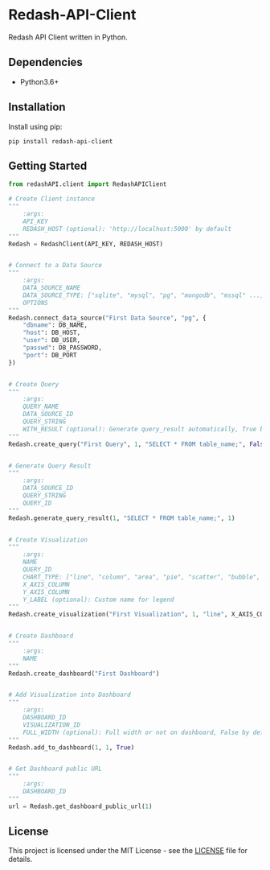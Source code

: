 # Redash-API-Client
Redash API Client written in Python.

## Dependencies
* Python3.6+

## Installation
Install using pip:

    pip install redash-api-client

## Getting Started
```python
from redashAPI.client import RedashAPIClient

# Create Client instance
"""
    :args:
    API_KEY
    REDASH_HOST (optional): 'http://localhost:5000' by default
"""
Redash = RedashClient(API_KEY, REDASH_HOST)


# Connect to a Data Source
"""
    :args:
    DATA_SOURCE_NAME
    DATA_SOURCE_TYPE: ["sqlite", "mysql", "pg", "mongodb", "mssql" ...]
    OPTIONS
"""
Redash.connect_data_source("First Data Source", "pg", {
    "dbname": DB_NAME,
    "host": DB_HOST,
    "user": DB_USER,
    "passwd": DB_PASSWORD,
    "port": DB_PORT
})


# Create Query
"""
    :args:
    QUERY_NAME
    DATA_SOURCE_ID
    QUERY_STRING
    WITH_RESULT (optional): Generate query_result automatically, True by default
"""
Redash.create_query("First Query", 1, "SELECT * FROM table_name;", False)


# Generate Query Result
"""
    :args:
    DATA_SOURCE_ID
    QUERY_STRING
    QUERY_ID
"""
Redash.generate_query_result(1, "SELECT * FROM table_name;", 1)


# Create Visualization
"""
    :args:
    NAME
    QUERY_ID
    CHART_TYPE: ["line", "column", "area", "pie", "scatter", "bubble", "box"]
    X_AXIS_COLUMN
    Y_AXIS_COLUMN
    Y_LABEL (optional): Custom name for legend
"""
Redash.create_visualization("First Visualization", 1, "line", X_AXIS_COLUMN, Y_AXIS_COLUMN, Y_LABEL)


# Create Dashboard
"""
    :args:
    NAME
"""
Redash.create_dashboard("First Dashboard")


# Add Visualization into Dashboard
"""
    :args:
    DASHBOARD_ID
    VISUALIZATION_ID
    FULL_WIDTH (optional): Full width or not on dashboard, False by default
"""
Redash.add_to_dashboard(1, 1, True)


# Get Dashboard public URL
"""
    :args:
    DASHBOARD_ID
"""
url = Redash.get_dashboard_public_url(1)
```

## License
This project is licensed under the MIT License - see the [LICENSE](LICENSE) file for details.
